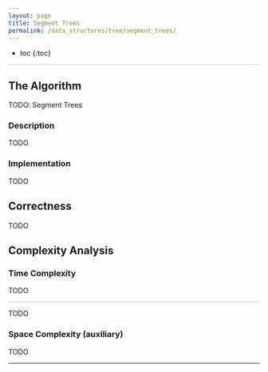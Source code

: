 ```yaml
---
layout: page
title: Segment Trees
permalink: /data_structures/tree/segment_trees/
---
```


* toc
{:toc}

<hr style="height:1px; border:none; color:#ccc; background-color:#ccc;">

## The Algorithm

TODO: Segment Trees

### Description

TODO

### Implementation

TODO

## Correctness

TODO

## Complexity Analysis

### Time Complexity

TODO

<hr style="height:1px; border:none; color:#ccc; background-color:#ccc;">

TODO

### Space Complexity (auxiliary)

TODO

---